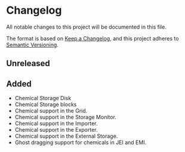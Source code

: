 # Changelog

All notable changes to this project will be documented in this file.

The format is based on [Keep a Changelog](https://keepachangelog.com/en/1.0.0/), and this project adheres
to [Semantic Versioning](https://semver.org/spec/v2.0.0.html).

## Unreleased

## Added

- Chemical Storage Disk
- Chemical Storage blocks
- Chemical support in the Grid.
- Chemical support in the Storage Monitor.
- Chemical support in the Importer.
- Chemical support in the Exporter.
- Chemical support in the External Storage.
- Ghost dragging support for chemicals in JEI and EMI.
